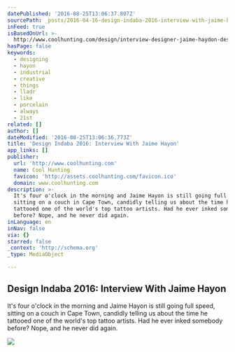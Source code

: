 ```yaml
---
datePublished: '2016-08-25T13:06:37.807Z'
sourcePath: _posts/2016-04-16-design-indaba-2016-interview-with-jaime-hayon.md
inFeed: true
isBasedOnUrl: >-
  http://www.coolhunting.com/design/interview-designer-jaime-haydon-design-indaba
hasPage: false
keywords:
  - designing
  - hayon
  - industrial
  - creative
  - things
  - lladr
  - like
  - porcelain
  - always
  - 21st
related: []
author: []
dateModified: '2016-08-25T13:06:36.773Z'
title: 'Design Indaba 2016: Interview With Jaime Hayon'
app_links: []
publisher:
  url: 'http://www.coolhunting.com'
  name: Cool Hunting
  favicon: 'http://assets.coolhunting.com/favicon.ico'
  domain: www.coolhunting.com
description: >-
  It's four o'clock in the morning and Jaime Hayon is still going full speed,
  sitting on a couch in Cape Town, candidly telling us about the time he
  tattooed one of the world's top tattoo artists. Had he ever inked somebody
  before? Nope, and he never did again.
inLanguage: en
inNav: false
via: {}
starred: false
_context: 'http://schema.org'
_type: MediaObject

---
```

<article style=""><h1>Design Indaba 2016: Interview With Jaime Hayon</h1><p>It's four o'clock in the morning and Jaime Hayon is still going full speed, sitting on a couch in Cape Town, candidly telling us about the time he tattooed one of the world's top tattoo artists. Had he ever inked somebody before? Nope, and he never did again.</p><img src="http://assets.coolhunting.com/coolhunting/2016/02/22/large_jaime_hayon_fritzhansen_01.jpg" /></article>